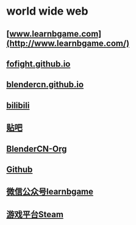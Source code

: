 # world wide web

## [www.learnbgame.com](http://www.learnbgame.com/)

## [fofight.github.io](https://fofight.github.io/)

## [blendercn.github.io](https://blendercn.github.io/)

## [bilibili](https://space.bilibili.com/267499384)

## [贴吧](https://tieba.baidu.com/f?kw=learnbgame&fr=index)

## [BlenderCN-Org](https://github.com/BlenderCN-Org)

## [Github](https://github.com/BlenderCN/Learnbgame)

## [微信公众号learnbgame]()

## [游戏平台Steam]()
